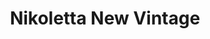 ---
title: "Nikoletta New Vintage"
url: /duesseldorf/nikoletta-new-vintage/
shop: Haushaltsartikel
---